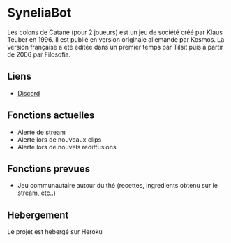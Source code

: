 # SyneliaBot
Les colons de Catane (pour 2 joueurs) est un jeu de société créé par Klaus Teuber en 1996. Il est publié en version originale allemande par Kosmos. La version française a été éditée dans un premier temps par Tilsit puis à partir de 2006 par Filosofia.

## Liens
-  [Discord](https://discord.gg/F7sXBnfuu3)

## Fonctions actuelles
-  Alerte de stream
-  Alerte lors de nouveaux clips
-  Alerte lors de nouvels rediffusions

## Fonctions prevues
- Jeu communautaire autour du thé (recettes, ingredients obtenu sur le stream, etc..)

## Hebergement
Le projet est hebergé sur Heroku